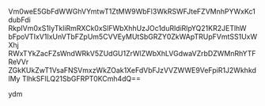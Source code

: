 Vm0weE5GbFdWWGhVYmtwT1ZtMW9WbFl3WkRSWFJteFZVMnhPYWxKc1dubFdi
RkpIVm0xS1IyTkliRmRXCk0xSlFWbXhhUzJOc1duRldiRlpYQ21KR2JETlhW
bFpoVTIxV1IxUnVTbFZpUm5CVVEyMUtSbGRZY0ZkWApTRUpFVmtSS1UxWXhj
RWxTYkZacFZsWndWRkV5ZUdGU1ZrWlZWbXhLVGdwaVZrbDZWMnRhYTFReVVr
ZGkKUkZwT1VsaFNSVmxzWkZOak1XeFdVbFJzVVZWWE9VeFpiR1J2WkhkdlMy
TlhkSFlLQ21SbGFRPT0KCmh4dQ==

ydm